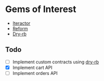 # Gems of Interest
- [Iteractor](https://github.com/collectiveidea/interactor)
- [Reform](https://github.com/trailblazer/reform-rails)
- [Dry-rb](https://dry-rb.org/)

## Todo
- [ ] Implement custom contracts using [dry-rb](https://dry-rb.org/)
- [x] Implement cart API
- [ ] Implement orders API
